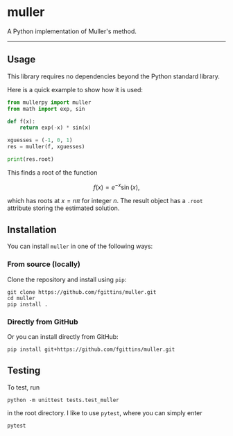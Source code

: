 # muller

A Python implementation of Muller's method.

---

## Usage

This library requires no dependencies beyond the Python standard library.

Here is a quick example to show how it is used:

```python
from mullerpy import muller
from math import exp, sin

def f(x):
    return exp(-x) * sin(x)

xguesses = (-1, 0, 1)
res = muller(f, xguesses)

print(res.root)
```

This finds a root of the function

$$
f(x) = e^{-x} \sin(x),
$$

which has roots at $x = n \pi$ for integer $n$. The result object has a `.root` attribute storing the estimated solution.

## Installation

You can install `muller` in one of the following ways:

### From source (locally)

Clone the repository and install using `pip`:

```
git clone https://github.com/fgittins/muller.git
cd muller
pip install .
```

### Directly from GitHub

Or you can install directly from GitHub:

```
pip install git+https://github.com/fgittins/muller.git
```

## Testing

To test, run

```
python -m unittest tests.test_muller
```

in the root directory. I like to use `pytest`, where you can simply enter

```
pytest
```
